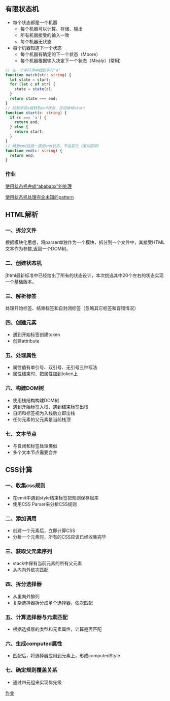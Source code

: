 ## 有限状态机

- 每个状态都是一个机器
  - 每个机器可以计算、存储、输出
  - 所有机器接受的输入一致
  - 每个机器无状态
- 每个机器知道下一个状态
  - 每个机器有确定的下一个状态（Moore）
  - 每个机器根据输入决定下一个状态（Mealy）(常用)

```typescript
// 在一个字符串中找到字符"a"
function match(str: string) {
  let state = start;
  for (let c of str) {
    state = state(c);
  }
  return state === end;
}
// 找到字符a跳转到end状态、否则继续start
function start(c: string) {
  if (c === 'a') {
    return end;
  } else {
    return start;
  }
}
// 跳到end后就一直是end状态，不会变化（类似陷阱）
function end(c: string) {
  return end;
}
```

### 作业

[使用状态机完成“abababx”的处理](./match.js)

[使用状态机处理完全未知的pattern](./match-kmp.js)



## HTML解析

### 一、拆分文件

根据模块化思想，将parser单独作为一个模块，拆分到一个文件中，其接受HTML文本作为参数,返回一个DOM树。

### 二、创建状态机

[html最新标准中已经给出了所有的状态设计，本次挑选其中20个左右的状态实现一个基础版本。

### 三、解析标签

处理开始标签、结束标签和自封闭标签（忽略其它标签和容错情况）

### 四、创建元素

- 遇到开始标签创建token
- 创建attribute

### 五、处理属性

- 属性值有单引号、双引号、无引号三种写法
- 属性结束时、把属性加到token上

### 六、构建DOM树

- 使用栈结构构建DOM树
- 遇到开始标签入栈、遇到结束标签出栈
- 自闭和标签视为入栈后立即出栈
- 任何元素的父元素是当前栈顶

### 七、文本节点

- 与自闭和标签处理类似
- 多个文本节点需要合并



## CSS计算

### 一、收集css规则

- 在emit中遇到style结束标签把规则保存起来
- 使用CSS Parser来分析CSS规则

### 二、添加调用

- 创建一个元素后，立即计算CSS
- 分析一个元素时，所有的CSS应该已经收集完毕

### 三、获取父元素序列

- stack中保有当前元素的所有父元素
- 从内向外依次匹配

### 四、拆分选择器

- 从里向外排列
- 复杂选择器拆分成单个选择器，依次匹配

### 五、计算选择器与元素匹配

- 根据选择器的类型和元素属性，计算是否匹配

### 六、生成computed属性

- 匹配后，将选择器应用到元素上，形成computedStyle

### 七、确定规则覆盖关系

- 通过四元组来实现优先级



[作业](./parser.js)



